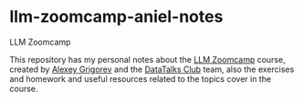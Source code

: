 # llm-zoomcamp-aniel-notes
LLM Zoomcamp

This repository has my personal notes about the [LLM Zoomcamp](https://github.com/DataTalksClub/llm-zoomcamp) course, created by [Alexey Grigorev](https://www.linkedin.com/in/agrigorev/) and the [DataTalks Club](https://datatalks.club) team, also the exercises and homework and useful resources related to the topics cover in the course.
